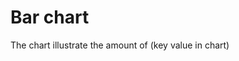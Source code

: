 # Bar chart
The chart illustrate the amount of (key value in chart) 
<!--stackedit_data:
eyJoaXN0b3J5IjpbLTEzNDM0MDk2OTRdfQ==
-->